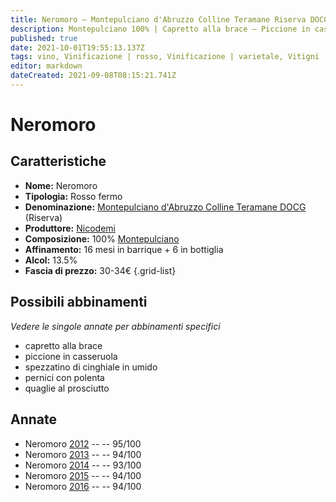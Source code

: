 ```yaml
---
title: Neromoro – Montepulciano d'Abruzzo Colline Teramane Riserva DOCG – Nicodemi – Abruzzo (IT) – 30-34€ – 5★
description: Montepulciano 100% | Capretto alla brace – Piccione in casseruola – Spezzatino di cinghiale in umido – Pernici con polenta – Quaglie al prosciutto
published: true
date: 2021-10-01T19:55:13.137Z
tags: vino, Vinificazione | rosso, Vinificazione | varietale, Vitigni | Montepulciano, Regione | Abruzzo (IT), Vinificazione | fermo, Valutazioni | 5 stelle, capretto alla brace, piccione in casseruola, spezzatino di cinghiale in umido, pernici con polenta, quaglie al prosciutto, Prezzi | 30-34€
editor: markdown
dateCreated: 2021-09-08T08:15:21.741Z
---
```


# Neromoro

## Caratteristiche
- **Nome:** Neromoro
- **Tipologia:** Rosso fermo
- **Denominazione:** [Montepulciano d'Abruzzo Colline Teramane DOCG](/denominazioni/Italia/Abruzzo/DOC/Montepulciano-d-Abruzzo-Colline-Teramane) (Riserva)
- **Produttore:** [Nicodemi](/produttori/Italia/Abruzzo/Nicodemi) 
- **Composizione:** 100% [Montepulciano](/vitigni/Italia/bacca-nera/montepulciano)
- **Affinamento:** 16 mesi in barrique + 6 in bottiglia
- **Alcol:** 13.5%
- **Fascia di prezzo:** 30-34€
{.grid-list}



## Possibili abbinamenti
*Vedere le singole annate per abbinamenti specifici*

- capretto alla brace
- piccione in casseruola
- spezzatino di cinghiale in umido
- pernici con polenta
- quaglie al prosciutto

## Annate
- Neromoro [2012](/vini/Italia/Abruzzo/Torre-dei-Beati/Neromoro/2012) -- <span class="star-5"></span> -- 95/100
- Neromoro [2013](/vini/Italia/Abruzzo/Torre-dei-Beati/Neromoro/2013) -- <span class="star-5"></span> -- 94/100
- Neromoro [2014](/vini/Italia/Abruzzo/Torre-dei-Beati/Neromoro/2014) -- <span class="star-5"></span> -- 93/100
- Neromoro [2015](/vini/Italia/Abruzzo/Torre-dei-Beati/Neromoro/2015) -- <span class="star-5"></span> -- 94/100
- Neromoro [2016](/vini/Italia/Abruzzo/Torre-dei-Beati/Neromoro/2016) -- <span class="star-5"></span> -- 94/100

